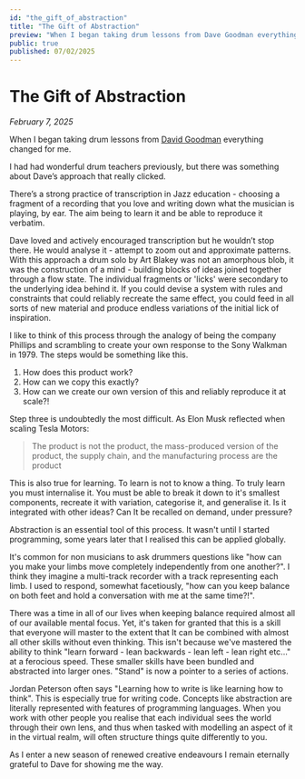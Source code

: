 ```yaml
---
id: "the_gift_of_abstraction"
title: "The Gift of Abstraction"
preview: "When I began taking drum lessons from Dave Goodman everything changed for me."
public: true
published: 07/02/2025
---
```

# The Gift of Abstraction

*February 7, 2025*

When I began taking drum lessons from [David Goodman](https://davegoodman.com.au) everything changed for me.

I had had wonderful drum teachers previously, but there was something about Dave’s approach that really clicked.

There’s a strong practice of transcription in Jazz education - choosing a fragment of a recording that you love and writing down what the musician is playing, by ear. The aim being to learn it and be able to reproduce it verbatim.

Dave loved and actively encouraged transcription but he wouldn’t stop there. He would analyse it - attempt to zoom out and approximate patterns. With this approach a drum solo by Art Blakey was not an amorphous blob, it was the construction of a mind - building blocks of ideas joined together through a flow state. The individual fragments or 'licks' were secondary to the underlying idea behind it. If you could devise a system with rules and constraints that could reliably recreate the same effect, you could feed in all sorts of new material and produce endless variations of the initial lick of inspiration.

I like to think of this process through the analogy of being the company Phillips and scrambling to create your own response to the Sony Walkman in 1979. The steps would be something like this.


1.  How does this product work?
2.  How can we copy this exactly?
3.  How can we create our own version of this and reliably reproduce it at scale?!


Step three is undoubtedly the most difficult. As Elon Musk reflected when scaling Tesla Motors:


> The product is not the product, the mass-produced version of the product, the supply chain, and the manufacturing process are the product


This is also true for learning. To learn is not to know a thing. To truly learn you must internalise it. You must be able to break it down to it's smallest components, recreate it with variation, categorise it, and generalise it. Is it integrated with other ideas? Can It be recalled on demand, under pressure?

Abstraction is an essential tool of this process. It wasn't until I started programming, some years later that I realised this can be applied globally.

It's common for non musicians to ask drummers questions like "how can you make your limbs move completely independently from one another?". I think they imagine a multi-track recorder with a track representing each limb. I used to respond, somewhat facetiously, "how can you keep balance on both feet and hold a conversation with me at the same time?!". 

There was a time in all of our lives when keeping balance required almost all of our available mental focus. Yet, it's taken for granted that this is a skill that everyone will master to the extent that It can be combined with almost all other skills without even thinking. This isn't because we've mastered the ability to think "learn forward - lean backwards - lean left - lean right etc..." at a ferocious speed. These smaller skills have been bundled and abstracted into larger ones. "Stand" is now a pointer to a series of actions.

Jordan Peterson often says "Learning how to write is like learning how to think". This is especially true for writing code. Concepts like abstraction are literally represented with features of programming languages. When you work with other people you realise that each individual sees the world through their own lens, and thus when tasked with modelling an aspect of it in the virtual realm, will often structure things quite differently to you.

As I enter a new season of renewed creative endeavours I remain eternally grateful to Dave for showing me the way.
